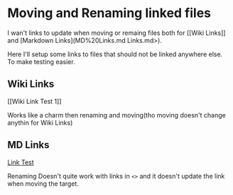 # Moving and Renaming linked files

I wan't links to update when moving or remaing files both for [[Wiki Links]] and [Markdown Links](MD%20Links.md Links.md>).

Here I'll setup some links to files that should not be linked anywhere else. To make testing easier.

## Wiki Links

[[Wiki Link Test 1]]

Works like a charm then renaming and moving(tho moving doesn't change anythin for Wiki Links)

## MD Links

[Link Test](Wiki%20Link%20Test%201.md)

Renaming Doesn't quite work with links in `<>` and it doesn't update the link when moving the target.